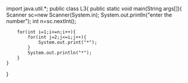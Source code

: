 
import java.util.*;
public class L3{
    public static void main(String args[]){
        Scanner sc=new Scanner(System.in);
        System.out.println("enter the number");
        int n=sc.nextInt();
        
        for(int i=1;i<=n;i++){
            for(int j=2;j<=i;j++){
                System.out.print("*");
            }
            System.out.println("*");
        }
    }




}
